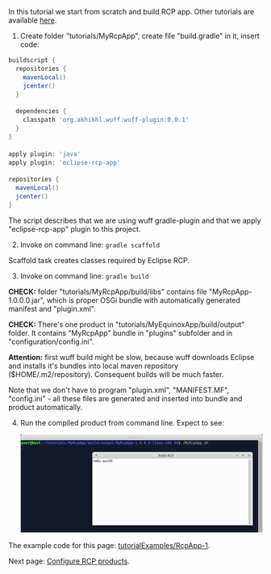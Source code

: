 In this tutorial we start from scratch and build RCP app. Other tutorials are available [here](Tutorials).

1. Create folder "tutorials/MyRcpApp", create file "build.gradle" in it, insert code:

  ```groovy
  buildscript {
    repositories {
      mavenLocal()
      jcenter()
    }

    dependencies {
      classpath 'org.akhikhl.wuff:wuff-plugin:0.0.1'
    }
  }

  apply plugin: 'java'
  apply plugin: 'eclipse-rcp-app'

  repositories {
    mavenLocal()
    jcenter()
  }
  ```

  The script describes that we are using wuff gradle-plugin and that we apply "eclipse-rcp-app" plugin to this project.

2. Invoke on command line: `gradle scaffold`

  Scaffold task creates classes required by Eclipse RCP.

3. Invoke on command line: `gradle build`

  **CHECK:** folder "tutorials/MyRcpApp/build/libs" contains file "MyRcpApp-1.0.0.0.jar", which is proper OSGi bundle with automatically generated manifest and "plugin.xml".

  **CHECK:** There's one product in "tutorials/MyEquinoxApp/build/output" folder. It contains "MyRcpApp" bundle in "plugins" subfolder and in "configuration/config.ini". 

  **Attention:**  first wuff build might be slow, because wuff downloads Eclipse and installs it's bundles into local maven repository ($HOME/.m2/repository). Consequent builds will be much faster.

  Note that we don't have to program "plugin.xml", "MANIFEST.MF", "config.ini" - all these files are generated and inserted into bundle and product automatically.
  
4. Run the compiled product from command line. Expect to see:
   
   ![RcpApp-1-run-1](images/RcpApp-1-run-1.png "RcpApp-1-run-1")

The example code for this page: [tutorialExamples/RcpApp-1](../tree/master/tutorialExamples/RcpApp-1).

Next page: [Configure RCP products](Configure-RCP-products).
